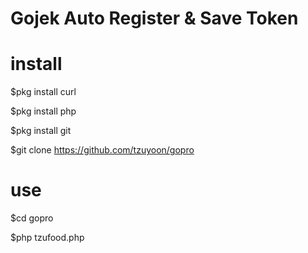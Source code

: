 # Gojek Auto Register & Save Token 

# install

  $pkg install curl

  $pkg install php

  $pkg install git

  $git clone https://github.com/tzuyoon/gopro

# use 

$cd gopro

$php tzufood.php
